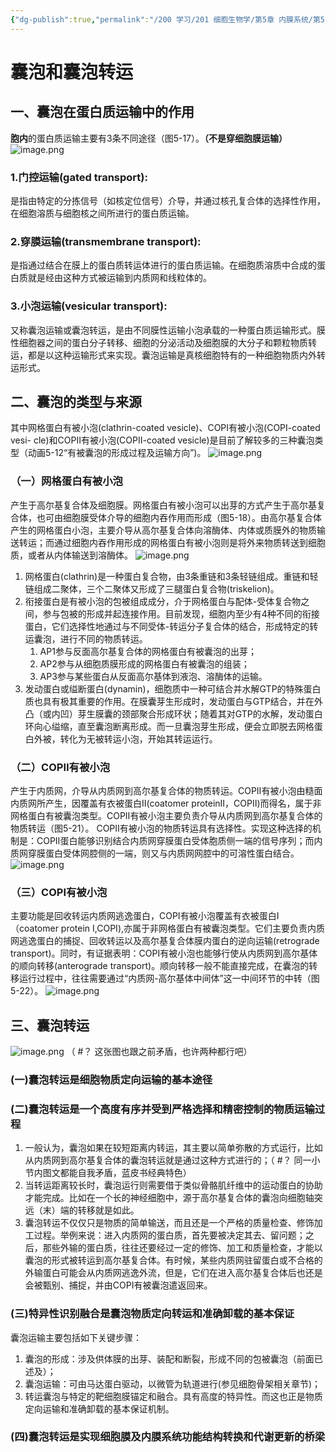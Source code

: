 ```yaml
---
{"dg-publish":true,"permalink":"/200 学习/201 细胞生物学/第5章 内膜系统/第5节 囊泡和囊泡转运/囊泡和囊泡转运/","title":"囊泡和囊泡转运","created":"2024-01-12T12:09:14.238+08:00","updated":"2024-01-12T16:43:36.375+08:00"}
---
```


# 囊泡和囊泡转运
## 一、囊泡在蛋白质运输中的作用
**胞内**的蛋白质运输主要有3条不同途径（图5-17）。**（不是穿细胞膜运输）**
![image.png](https://cdn.jsdelivr.net/gh/Dolan-Lance/Image-Jiang/202401121547150.jpg)
### 1.门控运输(gated transport):
是指由特定的分拣信号（如核定位信号）介导，并通过核孔复合体的选择性作用，在细胞溶质与细胞核之间所进行的蛋白质运输。
### 2.穿膜运输(transmembrane transport):
是指通过结合在膜上的蛋白质转运体进行的蛋白质运输。在细胞质溶质中合成的蛋白质就是经由这种方式被运输到内质网和线粒体的。
### 3.小泡运输(vesicular transport):
又称囊泡运输或囊泡转运，是由不同膜性运输小泡承载的一种蛋白质运输形式。膜性细胞器之间的蛋白分子转移、细胞的分泌活动及细胞膜的大分子和颗粒物质转运，都是以这种运输形式来实现。囊泡运输是真核细胞特有的一种细胞物质内外转运形式。
## 二、囊泡的类型与来源
其中网格蛋白有被小泡(clathrin-coated vesicle)、COPI有被小泡(COPI-coated vesi- cle)和COPⅡ有被小泡(COPⅡ-coated vesicle)是目前了解较多的三种囊泡类型（动画5-12“有被囊泡的形成过程及运输方向”)。
![image.png](https://cdn.jsdelivr.net/gh/Dolan-Lance/Image-Jiang/202401121557665.jpg)
### （一）网格蛋白有被小泡
产生于高尔基复合体及细胞膜。网格蛋白有被小泡可以出芽的方式产生于高尔基复合体，也可由细胞膜受体介导的细胞内吞作用而形成（图5-18）。由高尔基复合体产生的网格蛋白小泡，主要介导从高尔基复合体向溶酶体、内体或质膜外的物质输送转运；而通过细胞内吞作用形成的网格蛋白有被小泡则是将外来物质转送到细胞质，或者从内体输送到溶酶体。
![image.png](https://cdn.jsdelivr.net/gh/Dolan-Lance/Image-Jiang/202401121613350.jpg)
1. 网格蛋白(clathrin)是一种蛋白复合物，由3条重链和3条轻链组成。重链和轻链组成二聚体，三个二聚体又形成了三腿蛋白复合物(triskelion)。
2. 衔接蛋白是有被小泡的包被组成成分，介于网格蛋白与配体-受体复合物之间，参与包被的形成并起连接作用。目前发现，细胞内至少有4种不同的衔接蛋白，它们选择性地通过与不同受体-转运分子复合体的结合，形成特定的转运囊泡，进行不同的物质转运。
	1. AP1参与反面高尔基复合体的网格蛋白有被囊泡的出芽；
	2. AP2参与从细胞质膜形成的网格蛋白有被囊泡的组装；
	3. AP3参与某些蛋白从反面高尔基体到液泡、溶酶体的运输。
3. 发动蛋白或缢断蛋白(dynamin)，细胞质中一种可结合并水解GTP的特殊蛋白质也具有极其重要的作用。在膜囊芽生形成时，发动蛋白与GTP结合，并在外凸（或内凹）芽生膜囊的颈部聚合形成环状；随着其对GTP的水解，发动蛋白环向心缢缩，直至囊泡断离形成。而一旦囊泡芽生形成，便会立即脱去网格蛋白外被，转化为无被转运小泡，开始其转运运行。
### （二）COPⅡ有被小泡
产生于内质网，介导从内质网到高尔基复合体的物质转运。COPⅡ有被小泡由糙面内质网所产生，因覆盖有衣被蛋白Ⅱ(coatomer proteinⅡ，COPⅡ)而得名，属于非网格蛋白有被囊泡类型。COPⅡ有被小泡主要负责介导从内质网到高尔基复合体的物质转运（图5-21）。 COPⅡ有被小泡的物质转运具有选择性。实现这种选择的机制是：COPⅡ蛋白能够识别结合内质网穿膜蛋白受体胞质侧一端的信号序列；而内质网穿膜蛋白受体网腔侧的一端，则又与内质网网腔中的可溶性蛋白结合。
![image.png](https://cdn.jsdelivr.net/gh/Dolan-Lance/Image-Jiang/202401121619720.jpg)
### （三）COPⅠ有被小泡
主要功能是回收转运内质网逃逸蛋白，COPⅠ有被小泡覆盖有衣被蛋白Ⅰ（coatomer protein Ⅰ,COPⅠ),亦属于非网格蛋白有被囊泡类型。它们主要负责内质网逃逸蛋白的捕捉、回收转运以及高尔基复合体膜内蛋白的逆向运输(retrograde transport)。同时，有证据表明：COPⅠ有被小泡也能够行使从内质网到高尔基体的顺向转移(anterograde transport)。顺向转移一般不能直接完成，在囊泡的转移运行过程中，往往需要通过“内质网-高尔基体中间体”这一中间环节的中转（图5-22）。
![image.png](https://cdn.jsdelivr.net/gh/Dolan-Lance/Image-Jiang/202401121622921.jpg)
## 三、囊泡转运
![image.png](https://cdn.jsdelivr.net/gh/Dolan-Lance/Image-Jiang/202401121638260.jpg)
（ #？ 这张图也跟之前矛盾，也许两种都行吧）
### (一)囊泡转运是细胞物质定向运输的基本途径
### (二)囊泡转运是一个高度有序并受到严格选择和精密控制的物质运输过程
1. 一般认为，囊泡如果在较短距离内转运，其主要以简单弥散的方式运行，比如从内质网到高尔基复合体的囊泡转运就是通过这种方式进行的；（ #？ 同一小节内图文都能自我矛盾，蓝皮书经典特色）
2. 当转运距离较长时，囊泡运行则需要借于类似骨骼肌纤维中的运动蛋白的协助才能完成。比如在一个长的神经细胞中，源于高尔基复合体的囊泡向细胞轴突远（末）端的转移就是如此。
3. 囊泡转运不仅仅只是物质的简单输送，而且还是一个严格的质量检查、修饰加工过程。举例来说：进入内质网的蛋白质，首先要被决定其去、留问题；之后，那些外输的蛋白质，往往还要经过一定的修饰、加工和质量检查，才能以囊泡的形式被转运到高尔基复合体。有时候，某些内质网驻留蛋白或不合格的外输蛋白可能会从内质网逃逸外流，但是，它们在进入高尔基复合体后也还是会被甄别、捕捉，并由COPⅠ有被囊泡遣返回来。
### (三)特异性识别融合是囊泡物质定向转运和准确卸载的基本保证
囊泡运输主要包括如下关键步骤：
1. 囊泡的形成：涉及供体膜的出芽、装配和断裂，形成不同的包被囊泡（前面已述及）；
2. 囊泡运输：可由马达蛋白驱动，以微管为轨道进行(参见细胞骨架相关章节)；
3. 转运囊泡与特定的靶细胞膜锚定和融合。具有高度的特异性。而这也正是物质定向运输和准确卸载的基本保证机制。
### (四)囊泡转运是实现细胞膜及内膜系统功能结构转换和代谢更新的桥梁